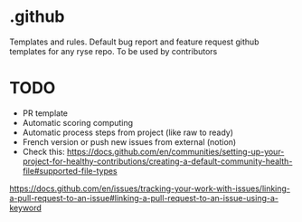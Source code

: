 # .github

Templates and rules.
Default bug report and feature request github templates for any ryse repo.
To be used by contributors

# TODO

- PR template
- Automatic scoring computing
- Automatic process steps from project (like raw to ready)
- French version or push new issues from external (notion)
- Check this: https://docs.github.com/en/communities/setting-up-your-project-for-healthy-contributions/creating-a-default-community-health-file#supported-file-types

https://docs.github.com/en/issues/tracking-your-work-with-issues/linking-a-pull-request-to-an-issue#linking-a-pull-request-to-an-issue-using-a-keyword
